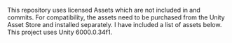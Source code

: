 This repository uses licensed Assets which are not included in and commits. For compatibility, the assets need to be purchased from the Unity Asset Store and installed separately. I have included a list of assets below. 
This project uses Unity 6000.0.34f1. 
